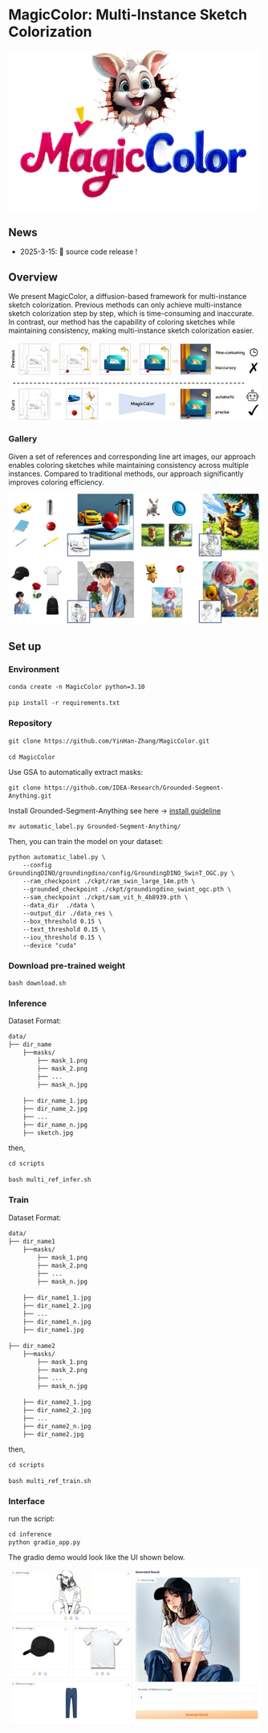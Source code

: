 # MagicColor: Multi-Instance Sketch Colorization
![](./asset/logo.png)

## News

- 2025-3-15: 🎊 source code release !

## Overview
We present MagicColor, a diffusion-based framework for multi-instance sketch colorization. Previous methods can only achieve multi-instance sketch colorization step by step, which is time-consuming and inaccurate. In contrast, our method has the capability of coloring sketches while maintaining consistency, making multi-instance sketch colorization easier.

![](./asset/intro.jpg)

### Gallery
Given a set of references and corresponding line art images, our approach enables coloring sketches while maintaining consistency across multiple instances. Compared to traditional methods, our approach significantly improves coloring efficiency.

![](./asset/teaser.jpg)


## Set up

### Environment

    conda create -n MagicColor python=3.10  

    pip install -r requirements.txt

### Repository

    git clone https://github.com/YinHan-Zhang/MagicColor.git
    
    cd MagicColor

Use GSA to automatically extract masks:

    git clone https://github.com/IDEA-Research/Grounded-Segment-Anything.git

Install Grounded-Segment-Anything see here -> [install guideline](https://github.com/IDEA-Research/Grounded-Segment-Anything)

    mv automatic_label.py Grounded-Segment-Anything/

Then, you can train the model on your dataset:

    python automatic_label.py \
        --config GroundingDINO/groundingdino/config/GroundingDINO_SwinT_OGC.py \
        --ram_checkpoint ./ckpt/ram_swin_large_14m.pth \
        --grounded_checkpoint ./ckpt/groundingdino_swint_ogc.pth \
        --sam_checkpoint ./ckpt/sam_vit_h_4b8939.pth \
        --data_dir  ./data \
        --output_dir ./data_res \
        --box_threshold 0.15 \
        --text_threshold 0.15 \
        --iou_threshold 0.15 \
        --device "cuda"

### Download pre-trained weight

    bash download.sh

### Inference
Dataset Format:

    data/
    ├── dir_name
        ├──masks/
            ├── mask_1.png
            ├── mask_2.png
            ├── ...
            ├── mask_n.jpg

        ├── dir_name_1.jpg
        ├── dir_name_2.jpg
        ├── ...
        ├── dir_name_n.jpg
        ├── sketch.jpg

then,

    cd scripts
    
    bash multi_ref_infer.sh

### Train
Dataset Format:

    data/
    ├── dir_name1
        ├──masks/
            ├── mask_1.png
            ├── mask_2.png
            ├── ...
            ├── mask_n.jpg

        ├── dir_name1_1.jpg
        ├── dir_name1_2.jpg
        ├── ...
        ├── dir_name1_n.jpg
        ├── dir_name1.jpg

    ├── dir_name2
        ├──masks/
            ├── mask_1.png
            ├── mask_2.png
            ├── ...
            ├── mask_n.jpg

        ├── dir_name2_1.jpg
        ├── dir_name2_2.jpg
        ├── ...
        ├── dir_name2_n.jpg
        ├── dir_name2.jpg

then,

    cd scripts

    bash multi_ref_train.sh


### Interface
run the script:
 
    cd inference
    python gradio_app.py

The gradio demo would look like the UI shown below.

![](./asset/UI.jpg)

